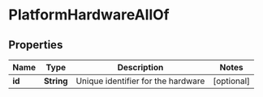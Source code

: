 

# PlatformHardwareAllOf

## Properties

Name | Type | Description | Notes
------------ | ------------- | ------------- | -------------
**id** | **String** | Unique identifier for the hardware |  [optional]



